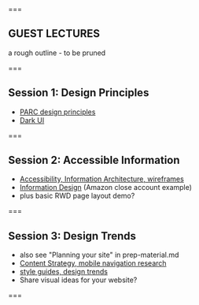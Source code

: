 ===

## GUEST LECTURES

a rough outline - to be pruned

===

## Session 1: Design Principles

- [PARC design principles](https://tech3015.github.io/presents?lecture-04)
- [Dark UI](https://tech3015.github.io/presents?lecture-07)

===

## Session 2: Accessible Information

- [Accessibility, Information Architecture, wireframes](https://tech3015.github.io/presents?lecture-03)
- [Information Design](https://tech3015.github.io/presents?lecture-07) (Amazon close account example)
- plus basic RWD page layout demo?

===

## Session 3: Design Trends

- also see "Planning your site" in prep-material.md
- [Content Strategy, mobile navigation research](https://tech3015.github.io/presents?lecture-06)
- [style guides, design trends](https://tech3015.github.io/presents?lecture-05)
- Share visual ideas for your website?

===
